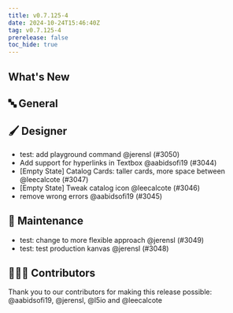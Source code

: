 ```yaml
---
title: v0.7.125-4
date: 2024-10-24T15:46:40Z
tag: v0.7.125-4
prerelease: false
toc_hide: true
---
```


## What's New
## 🔤 General
## 🖌️ Designer

- test: add playground command @jerensl (#3050)
- Add support for hyperlinks in Textbox  @aabidsofi19 (#3044)
- [Empty State] Catalog Cards: taller cards, more space between @leecalcote (#3047)
- [Empty State] Tweak catalog icon @leecalcote (#3046)
- remove wrong errors @aabidsofi19 (#3045)

## 🧰 Maintenance

- test: change to more flexible approach @jerensl (#3049)
- test: test production kanvas @jerensl (#3048)

## 👨🏽‍💻 Contributors

Thank you to our contributors for making this release possible:
@aabidsofi19, @jerensl, @l5io and @leecalcote

